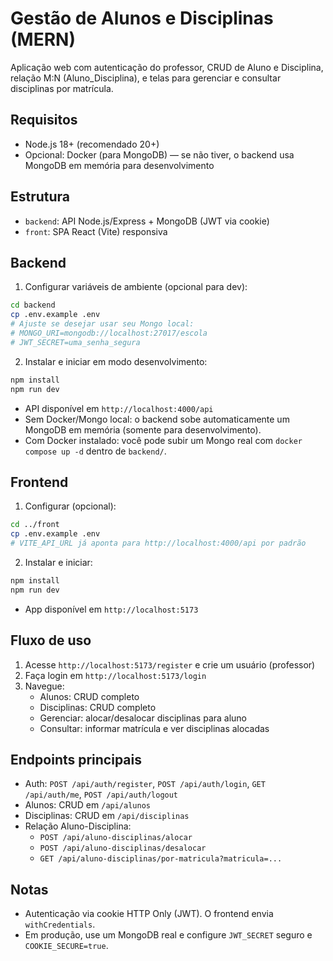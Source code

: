 # Gestão de Alunos e Disciplinas (MERN)

Aplicação web com autenticação do professor, CRUD de Aluno e Disciplina, relação M:N (Aluno_Disciplina), e telas para gerenciar e consultar disciplinas por matrícula.

## Requisitos
- Node.js 18+ (recomendado 20+)
- Opcional: Docker (para MongoDB) — se não tiver, o backend usa MongoDB em memória para desenvolvimento

## Estrutura
- `backend`: API Node.js/Express + MongoDB (JWT via cookie)
- `front`: SPA React (Vite) responsiva

## Backend
1) Configurar variáveis de ambiente (opcional para dev):

```bash
cd backend
cp .env.example .env
# Ajuste se desejar usar seu Mongo local:
# MONGO_URI=mongodb://localhost:27017/escola
# JWT_SECRET=uma_senha_segura
```

2) Instalar e iniciar em modo desenvolvimento:

```bash
npm install
npm run dev
```

- API disponível em `http://localhost:4000/api`
- Sem Docker/Mongo local: o backend sobe automaticamente um MongoDB em memória (somente para desenvolvimento).
- Com Docker instalado: você pode subir um Mongo real com `docker compose up -d` dentro de `backend/`.

## Frontend
1) Configurar (opcional):

```bash
cd ../front
cp .env.example .env
# VITE_API_URL já aponta para http://localhost:4000/api por padrão
```

2) Instalar e iniciar:

```bash
npm install
npm run dev
```

- App disponível em `http://localhost:5173`

## Fluxo de uso
1) Acesse `http://localhost:5173/register` e crie um usuário (professor)
2) Faça login em `http://localhost:5173/login`
3) Navegue:
   - Alunos: CRUD completo
   - Disciplinas: CRUD completo
   - Gerenciar: alocar/desalocar disciplinas para aluno
   - Consultar: informar matrícula e ver disciplinas alocadas

## Endpoints principais
- Auth: `POST /api/auth/register`, `POST /api/auth/login`, `GET /api/auth/me`, `POST /api/auth/logout`
- Alunos: CRUD em `/api/alunos`
- Disciplinas: CRUD em `/api/disciplinas`
- Relação Aluno-Disciplina:
  - `POST /api/aluno-disciplinas/alocar`
  - `POST /api/aluno-disciplinas/desalocar`
  - `GET /api/aluno-disciplinas/por-matricula?matricula=...`

## Notas
- Autenticação via cookie HTTP Only (JWT). O frontend envia `withCredentials`.
- Em produção, use um MongoDB real e configure `JWT_SECRET` seguro e `COOKIE_SECURE=true`.
